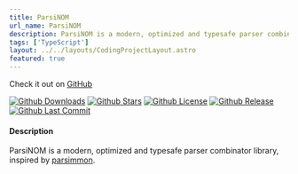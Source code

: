 ```yaml
---
title: ParsiNOM
url_name: ParsiNOM
description: ParsiNOM is a modern, optimized and typesafe parser combinator library.
tags: ['TypeScript']
layout: ../../layouts/CodingProjectLayout.astro
featured: true
---
```



Check it out on [GitHub](https://github.com/mProjectsCode/parsiNOM)

[![Github Downloads](https://img.shields.io/github/downloads/mProjectsCode/parsiNOM/total?style=flat-square&labelColor=1f1f1f&color=2E2E2E)](https://github.com/mProjectsCode/parsiNOM/releases/)
[![Github Stars](https://img.shields.io/github/stars/mProjectsCode/parsiNOM?style=flat-square&labelColor=1f1f1f&color=2E2E2E)](https://github.com/mProjectsCode/parsiNOM/)
[![Github License](https://img.shields.io/github/license/mProjectsCode/parsiNOM?style=flat-square&labelColor=1f1f1f&color=2E2E2E)](https://github.com/mProjectsCode/parsiNOM/blob/master/LICENSE.md)
[![Github Release](https://img.shields.io/github/v/release/mProjectsCode/parsiNOM?style=flat-square&labelColor=1f1f1f&color=2E2E2E)](https://github.com/mProjectsCode/parsiNOM/releases/)
[![Github Last Commit](https://img.shields.io/github/last-commit/mProjectsCode/parsiNOM?style=flat-square&labelColor=1f1f1f&color=2E2E2E)](https://github.com/mProjectsCode/parsiNOM/)

#### Description

ParsiNOM is a modern, optimized and typesafe parser combinator library, inspired by [parsimmon](https://github.com/jneen/parsimmon).